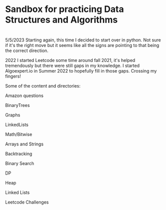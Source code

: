 # Sandbox for practicing Data Structures and Algorithms
#
5/5/2023
Starting again, this time I decided to start over in python. Not sure if it's the right move but it seems like all the signs are pointing to that being the correct direction.

2022
I started Leetcode some time around fall 2021, it's helped tremendously but there were
still gaps in my knowledge. I started Algoexpert.io in Summer 2022 to hopefully fill in
those gaps. Crossing my fingers!

Some of the content and directories:

Amazon questions

BinaryTrees

Graphs

LinkedLists

Math/Bitwise

Arrays and Strings

Backtracking

Binary Search

DP

Heap

Linked Lists

Leetcode Challenges
